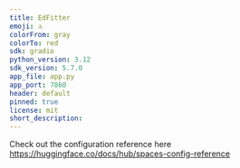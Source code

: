 ```yaml
---
title: EdFitter
emoji: 🔝
colorFrom: gray
colorTo: red
sdk: gradio
python_version: 3.12
sdk_version: 5.7.0
app_file: app.py
app_port: 7860
header: default
pinned: true
license: mit
short_description: 
---
```


Check out the configuration reference here <https://huggingface.co/docs/hub/spaces-config-reference>

